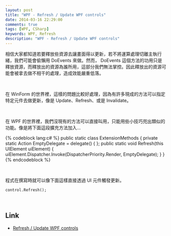 ```yaml
---
layout: post
title: "WPF - Refresh / Update WPF controls"
date: 2014-03-16 22:29:00
comments: true
tags: [WPF, CSharp] 
keywords: WPF, Refresh
description: "WPF - Refresh / Update WPF controls"
---
```



相信大家都知道若要釋放些資源去讓畫面得以更新，若不將運算處理切離主執行緒，我們可能會偷懶用 DoEvents 來做。然而， DoEvents 這個方法的功用只是釋放資源，而釋放出的資源為誰所用，這部分我們無法掌控。因此釋放出的資源可能會被拿去做不相干的處理，造成效能嚴重低落。 

<!-- More -->

<br/> 

在 WinForm 的世界裡，這樣的問題比較好處理，因為有許多現成的方法可以指定特定元件去做更新，像是 Update、Refresh、或是 Invalidate。 

<br/> 

在 WPF 的世界裡，我們沒現有的方法可以直接叫用，只能用些小技巧兜出類似的功能。像是將下面這段擴充方法加入…  

{% codeblock lang:c# %}
public static class ExtensionMethods
{
   private static Action EmptyDelegate = delegate() { }; 
   public static void Refresh(this UIElement uiElement)
   {
      uiElement.Dispatcher.Invoke(DispatcherPriority.Render, EmptyDelegate);
   }
}
{% endcodeblock %}

<br/>

程式在撰寫時就可以像下面這樣直接透過 UI 元件觸發更新。 

    control.Refresh();

<br/>

Link
----
* [Refresh / Update WPF controls](http://geekswithblogs.net/NewThingsILearned/archive/2008/08/25/refresh--update-wpf-controls.aspx)
